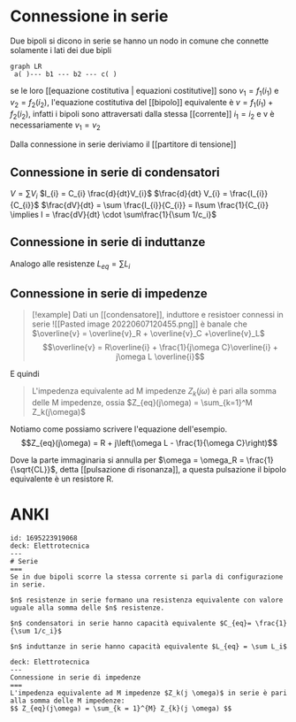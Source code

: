# Connessione in serie

Due bipoli si dicono in serie se hanno un nodo in comune che connette solamente i lati dei due bipli

```mermaid
graph LR
 a( )--- b1 --- b2 --- c( ) 
```

se le loro [[equazione costitutiva | equazioni costitutive]] sono $v_1 = f_1(i_1)$ e $v_2 = f_2(i_2)$, l'equazione costitutiva del [[bipolo]] equivalente è $v  = f_1(i_1) + f_2(i_2)$, infatti i bipoli sono attraversati dalla stessa [[corrente]] $i_1 = i_2$ e v è necessariamente $v_1 = v_2$

Dalla connessione in serie deriviamo il [[partitore di tensione]]

## Connessione in serie di condensatori
$V = \sum V_{i}$
$I_{i} = C_{i} \frac{d}{dt}V_{i}$
$\frac{d}{dt} V_{i} = \frac{I_{i}}{C_{i}}$
$\frac{dV}{dt} = \sum \frac{I_{i}}{C_{i}} = I\sum \frac{1}{C_{i}} \implies I = \frac{dV}{dt} \cdot \sum\frac{1}{\sum 1/c_i}$

## Connessione in serie di induttanze
Analogo alle resistenze
$L_{eq} = \sum L_{i}$

## Connessione in serie di impedenze
>[!example]
>Dati un [[condensatore]], induttore e resistoer connessi in serie
>![[Pasted image 20220607120455.png]]
è banale che $\overline{v} = \overline{v}_R + \overline{v}_C +\overline{v}_L$
$$\overline{v} = R\overline{i} + \frac{1}{j\omega C}\overline{i} + j\omega L \overline{i}$$
>

E quindi
>L'impedenza equivalente ad M impedenze $Z_k(j\omega)$ è pari alla somma delle M impedenze, ossia $Z_{eq}(j\omega) = \sum_{k=1}^M Z_k(j\omega)$

Notiamo come possiamo scrivere l'equazione dell'esempio.
$$Z_{eq}(j\omega) = R + j\left(\omega L - \frac{1}{\omega C}\right)$$

Dove la parte immaginaria si annulla per $\omega = \omega_R = \frac{1}{\sqrt{CL}}$, detta [[pulsazione di risonanza]], a questa pulsazione il bipolo equivalente è un resistore R.

# ANKI
```anki
id: 1695223919068
deck: Elettrotecnica
---
# Serie
===
Se in due bipoli scorre la stessa corrente si parla di configurazione in serie.

$n$ resistenze in serie formano una resistenza equivalente con valore uguale alla somma delle $n$ resistenze.

$n$ condensatori in serie hanno capacità equivalente $C_{eq}= \frac{1}{\sum 1/c_i}$ 

$n$ induttanze in serie hanno capacità equivalente $L_{eq} = \sum L_i$
```


```anki
deck: Elettrotecnica
---
Connessione in serie di impedenze
===
L'impedenza equivalente ad M impedenze $Z_k(j \omega)$ in serie è pari alla somma delle M impedenze:
$$ Z_{eq}(j\omega) = \sum_{k = 1}^{M} Z_{k}(j \omega) $$
```



